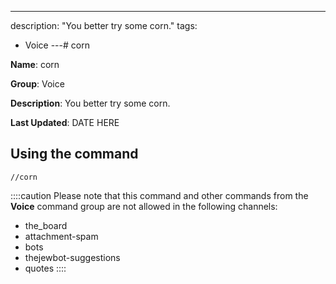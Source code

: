 ---
description: "You better try some corn."
tags:
  - Voice
---# corn

**Name**: corn

**Group**: Voice

**Description**: You better try some corn.

**Last Updated**: DATE HERE

## Using the command

    //corn

::::caution Please note that this command and other commands from the **Voice** command group are not allowed in the following channels:
- the_board
- attachment-spam
- bots
- thejewbot-suggestions
- quotes
::::